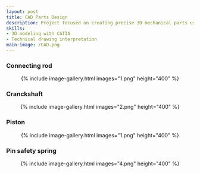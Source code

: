 ```yaml
---
layout: post
title: CAD Parts Design
description: Project focused on creating precise 3D mechanical parts using CATIA software, emphasizing modeling skills and technical detailing.
skills:
- 3D modeling with CATIA
- Technical drawing interpretation
main-image: /CAD.png
---
```


### Connecting rod
<div style="text-align: center;">
  {% include image-gallery.html images="1.png" height="400" %}
</div>

### Cranckshaft
<div style="text-align: center;">
  {% include image-gallery.html images="2.png" height="400" %}
</div>


### Piston
<div style="text-align: center;">
  {% include image-gallery.html images="1.png" height="400" %}
</div>


### Pin safety spring
<div style="text-align: center;">
  {% include image-gallery.html images="4.png" height="400" %}
</div>
